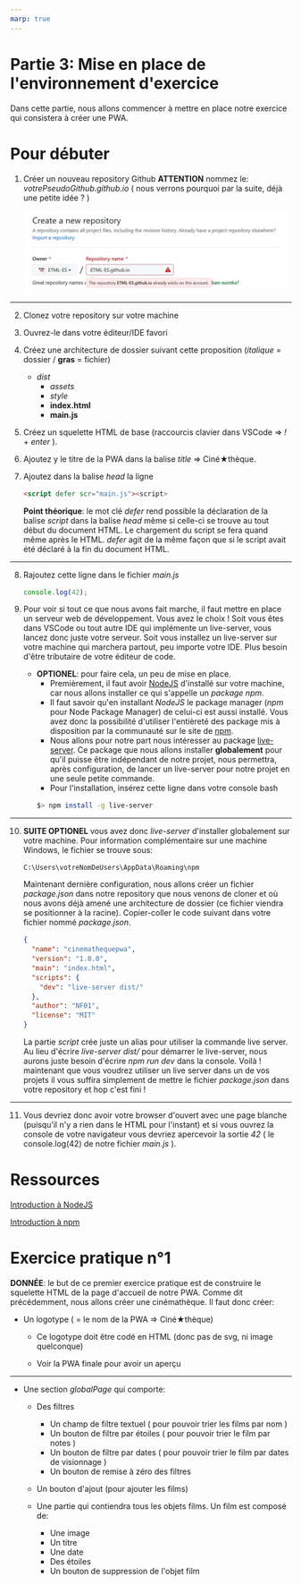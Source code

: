 ```yaml
---
marp: true
---
```


<!--
paginate: true
_paginate: false
headingDivider: 2
footer: 'ETML-ES / Introduction PWA'
header: ' [](https://github.com/NF01/mthw/blob/main/Partie3_MiseEnPlaceEx.md) '
size: 16:9
-->

 <!-- 
 script to link to html to enable darkmode
 <script defer src="index.js"></script>
 -->

<style>


@import url('https://fonts.googleapis.com/css2?family=Nunito&display=swap');
@import url('https://fonts.googleapis.com/css2?family=Red+Hat+Mono:wght@600&display=swap');
@font-face {
  font-family: 'icomoon';
  src: url('./fonts/icomoon.ttf') format('truetype');
}
section h1 {
  font-size: 1.5rem;
  font-family: 'Nunito';
  color: black;
  padding-bottom: 1rem;
  padding-top:10px
}
section.align h1{
  padding-bottom: 0.5rem
}

section p {
  font-size: 0.7rem;
  font-family: 'Nunito', sans-serif;
}

section footer {
  font-size: 0.5rem;
  font-family: 'Nunito', sans-serif;
}
section header a:nth-child(1):after{
  font-size: 0.9rem;
  font-family: 'icomoon', sans-serif;
  content: "\eab0";
  color: black;
  opacity: 30%
}
section::after {
  font-size: 1rem;
  font-family: 'Nunito', sans-serif;
}
section code{
  font-family: 'Red Hat Mono', monospace;
  font-size: 5rem
}
section a{
  color: #D10A11;
}

section li{
  font-size: 0.7rem;
  font-family: 'Nunito', sans-serif;

}

</style>

# Partie 3: Mise en place de l'environnement d'exercice

Dans cette partie, nous allons commencer à mettre en place notre exercice qui consistera à créer une PWA.

# Pour débuter

1. Créer un nouveau repository Github
   **ATTENTION** nommez le: _votrePseudoGithub.github.io_ ( nous verrons pourquoi par la suite, déjà une petite idée ? )

   ![height:300px](./images/NewRepoGithub.JPG)

---

2. Clonez votre repository sur votre machine
3. Ouvrez-le dans votre éditeur/IDE favori
4. Créez une architecture de dossier suivant cette proposition (_italique_ = dossier / **gras** = fichier)
   - _dist_
     - _assets_
     - _style_
     - **index.html**
     - **main.js**
5. Créez un squelette HTML de base (raccourcis clavier dans VSCode => _!_ + _enter_ ).
6. Ajoutez y le titre de la PWA dans la balise _title_ => Ciné★thèque.
7. Ajoutez dans la balise _head_ la ligne

   ```HTML
   <script defer scr="main.js"><script>
   ```

   **Point théorique**: le mot clé _defer_ rend possible la déclaration de la balise _script_ dans la balise _head_ même si celle-ci se trouve au tout début du document HTML. Le chargement du script se fera quand même après le HTML. _defer_ agit de la même façon que si le script avait été déclaré à la fin du document HTML.

---

8. Rajoutez cette ligne dans le fichier _main.js_

   ```js
   console.log(42);
   ```

9. Pour voir si tout ce que nous avons fait marche, il faut mettre en place un serveur web de développement. Vous avez le choix ! Soit vous êtes dans VSCode ou tout autre IDE qui implémente un live-server, vous lancez donc juste votre serveur. Soit vous installez un live-server sur votre machine qui marchera partout, peu importe votre IDE. Plus besoin d'être tributaire de votre éditeur de code.
   - **OPTIONEL**: pour faire cela, un peu de mise en place.
     - Premièrement, il faut avoir [NodeJS](https://nodejs.org/en/) d'installé sur votre machine, car nous allons installer ce qui s'appelle un _package npm_.
     - Il faut savoir qu'en installant _NodeJS_ le package manager (_npm_ pour Node Package Manager) de celui-ci est aussi installé. Vous avez donc la possibilité d'utiliser l'entièreté des package mis à disposition par la communauté sur le site de [npm](https://www.npmjs.com/).
     - Nous allons pour notre part nous intéresser au package [live-server](https://www.npmjs.com/package/live-server). Ce package que nous allons installer **globalement** pour qu'il puisse être indépendant de notre projet, nous permettra, après configuration, de lancer un live-server pour notre projet en une seule petite commande.
     - Pour l'installation, insérez cette ligne dans votre console bash
     ```bash
     $> npm install -g live-server
     ```

---

10. **SUITE OPTIONEL** vous avez donc _live-server_ d'installer globalement sur votre machine. Pour information complémentaire sur une machine Windows, le fichier se trouve sous:

    ```
    C:\Users\votreNomDeUsers\AppData\Roaming\npm
    ```

    Maintenant dernière configuration, nous allons créer un fichier _package.json_ dans notre repository que nous venons de cloner et où nous avons déjà amené une architecture de dossier (ce fichier viendra se positionner à la racine). Copier-coller le code suivant dans votre fichier nommé _package.json_.

    ```json
    {
      "name": "cinemathequepwa",
      "version": "1.0.0",
      "main": "index.html",
      "scripts": {
        "dev": "live-server dist/"
      },
      "author": "NF01",
      "license": "MIT"
    }
    ```

    La partie _script_ crée juste un alias pour utiliser la commande live server. Au lieu d'écrire _live-server dist/_ pour démarrer le live-server, nous aurons juste besoin d'écrire _npm run dev_ dans la console.
    Voilà ! maintenant que vous voudrez utiliser un live server dans un de vos projets il vous suffira simplement de mettre le fichier _package.json_ dans votre repository et hop c'est fini !

---

11. Vous devriez donc avoir votre browser d'ouvert avec une page blanche (puisqu’il n'y a rien dans le HTML pour l'instant) et si vous ouvrez la console de votre navigateur vous devriez apercevoir la sortie _42_ ( le console.log(42) de notre fichier _main.js_ ).

# Ressources

[Introduction à NodeJS ](https://mediacomem.github.io/comem-archioweb/2021-2022/subjects/node/?home=MediaComem%2Fcomem-archioweb%23readme#1)

[Introduction à npm ](https://mediacomem.github.io/comem-archioweb/2021-2022/subjects/npm/?home=MediaComem%2Fcomem-archioweb%23readme#1)

# Exercice pratique n°1

**DONNÉE**: le but de ce premier exercice pratique est de construire le squelette HTML de la page d'accueil de notre PWA.
Comme dit précédemment, nous allons créer une cinémathèque. Il faut donc créer:

- Un logotype ( = le nom de la PWA => Ciné★thèque)

  - Ce logotype doit être codé en HTML (donc pas de svg, ni image quelconque)

  - Voir la PWA finale pour avoir un aperçu

---

- Une section _globalPage_ qui comporte:

  - Des filtres

    - Un champ de filtre textuel ( pour pouvoir trier les films par nom )
    - Un bouton de filtre par étoiles ( pour pouvoir trier le film par notes )
    - Un bouton de filtre par dates ( pour pouvoir trier le film par dates de visionnage )
    - Un bouton de remise à zéro des filtres

  - Un bouton d'ajout (pour ajouter les films)
  - Une partie qui contiendra tous les objets films. Un film est composé de:
    - Une image
    - Un titre
    - Une date
    - Des étoiles
    - Un bouton de suppression de l'objet film
